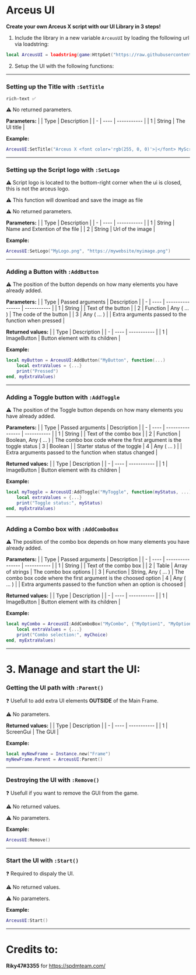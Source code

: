 # Arceus UI

**Create your own Arceus X script with our UI Library in 3 steps!**

1. Include the library in a new variable `ArceusUI` by loading the following url via loadstring:
```lua
local ArceusUI = loadstring(game:HttpGet("https://raw.githubusercontent.com/SPDM-Team/ArceusX-V3-Scripts/main/ArceusUI.lua"))()
```

2. Setup the UI with the following functions:

---

### Setting up the Title with `:SetTitle`
`rich-text ✅`
     
⚠️ No returned parameters.
     
**Parameters:**
|   | Type | Description |
| - | ---- | ----------- |
| 1 | String | The UI title |

**Example:**
```lua
ArceusUI:SetTitle("Arceus X <font color='rgb(255, 0, 0)'>|</font> MyScript")
```
      
---

### Setting up the Script logo with `:SetLogo`

⚠️ Script logo is located to the bottom-right corner when the ui is closed, this is not the arceus logo.

⚠️ This function will download and save the image as file

⚠️ No returned parameters.
      
**Parameters:**
|   | Type | Description |
| - | ---- | ----------- |
| 1 | String | Name and Extention of the file |
| 2 | String | Url of the image |
      
**Example:**
```lua
ArceusUI:SetLogo("MyLogo.png", "https://mywebsite/myimage.png")
```
      
---

### Adding a Button with `:AddButton`

⚠️ The position of the button depends on how many elements you have already added.

**Parameters:**
|   | Type | Passed arguments | Description |
| - | ---- | ---------------- | ----------- |
| 1 | String | | Text of the button |
| 2 | Function | Any ( ... ) | The code of the button |
| 3 | Any ( ... ) | | Extra arguments passed to the function when pressed |

**Returned values:**
|   | Type | Description |
| - | ---- | ----------- |
| 1 | ImageButton | Button element with its children |

**Example:**
```lua
local myButton = ArceusUI:AddButton("MyButton", function(...)
    local extraValues = {...}
    print("Pressed")
end, myExtraValues)
```

---

### Adding a Toggle button with `:AddToggle`

⚠️ The position of the Toggle button depends on how many elements you have already added.

**Parameters:**
|   | Type | Passed arguments | Description |
| - | ---- | ---------------- | ----------- |
| 1 | String | | Text of the combo box |
| 2 | Function | Boolean, Any ( ... ) | The combo box code where the first argument is the toggle status
| 3 | Boolean | | Starter status of the toggle
| 4 | Any ( ... ) | | Extra arguments passed to the function when status changed |

**Returned values:**
|   | Type | Description |
| - | ---- | ----------- |
| 1 | ImageButton | Button element with its children |

**Example:**
```lua
local myToggle = ArceusUI:AddToggle("MyToggle", function(myStatus, ...)
    local extraValues = {...}
    print("Toggle status:", myStatus)
end, myExtraValues)
```

---

### Adding a Combo box with `:AddComboBox`

⚠️ The position of the combo box depends on how many elements you have already added.

**Parameters:**
|   | Type | Passed arguments | Description |
| - | ---- | ---------------- | ----------- |
| 1 | String | | Text of the combo box |
| 2 | Table | Array of strings | The combo box options |
| 3 | Function | String, Any ( ... ) | The combo box code where the first argument is the choosed option
| 4 | Any ( ... ) | | Extra arguments passed to the function when an option is choosed |

**Returned values:**
|   | Type | Description |
| - | ---- | ----------- |
| 1 | ImageButton | Button element with its children |

**Example:**
```lua
local myCombo = ArceusUI:AddComboBox("MyCombo", {"MyOption1", "MyOption2"}, function(myChoice, ...)
    local extraValues = {...}
    print("Combo selection:", myChoice)
end, myExtraValues)
```

---

# 3. Manage and start the UI:

### Getting the UI path with `:Parent()`

❓ Usefull to add extra UI elements **OUTSIDE** of the Main Frame.

⚠️ No parameters.

**Returned values:**
|   | Type | Description |
| - | ---- | ----------- |
| 1 | ScreenGui | The GUI |

**Example:**
```lua
local myNewFrame = Instance.new("Frame")
myNewFrame.Parent = ArceusUI:Parent()
```

---

### Destroying the UI with `:Remove()`

❓ Usefull if you want to remove the GUI from the game.

⚠️ No returned values.

⚠️ No parameters.

**Example:**
```lua
ArceusUI:Remove()
```

---

### Start the UI with `:Start()`

❓ Required to dispaly the UI.

⚠️ No returned values.

⚠️ No parameters.

**Example:**
```lua
ArceusUI:Start()
```

---

# Credits to:
**Riky47#3355** for https://spdmteam.com/
